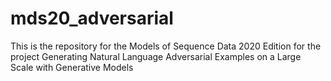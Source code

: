 # mds20_adversarial
This is the repository for the Models of Sequence Data 2020 Edition for the project Generating Natural Language Adversarial Examples on a Large Scale with Generative Models
